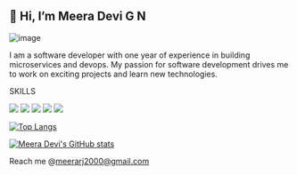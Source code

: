 ## 👋 Hi, I’m Meera Devi G N


![image](https://res.cloudinary.com/practicaldev/image/fetch/s--lYQoF7Pu--/c_imagga_scale,f_auto,fl_progressive,h_420,q_auto,w_1000/https://dev-to-uploads.s3.amazonaws.com/i/y7ccr272d14ij5ixginv.png)

I am a software developer with one year of experience in  building microservices and devops. My passion for software development drives me to work on exciting projects and learn new technologies.

SKILLS

<img src="https://img.shields.io/badge/Go-00ADD8?style=for-the-badge&logo=go&logoColor=white"/>

<img src="https://img.shields.io/badge/Docker-2CA5E0?style=for-the-badge&logo=docker&logoColor=white" />

<img src="https://img.shields.io/badge/Cassandra-1287B1?style=for-the-badge&logo=apache%20cassandra&logoColor=white"/>

<img src="https://img.shields.io/badge/kubernetes-326ce5.svg?&style=for-the-badge&logo=kubernetes&logoColor=white"/>

<img src="https://img.shields.io/badge/Linux-FCC624?style=for-the-badge&logo=linux&logoColor=black" />

[![Top Langs](https://github-readme-stats.vercel.app/api/top-langs/?username=Meerarj)](https://github.com/Meerarj/Meerarj/edit/main/README.md)


[![Meera Devi's GitHub stats](https://github-readme-stats.vercel.app/api?username=Meerarj)](https://github.com/Meerarj/github-readme-stats)


 Reach me @meerarj2000@gmail.com 

<!---
Meerarj/Meerarj is a ✨ special ✨ repository because its `README.md` (this file) appears on your GitHub profile.
You can click the Preview link to take a look at your changes.
--->
